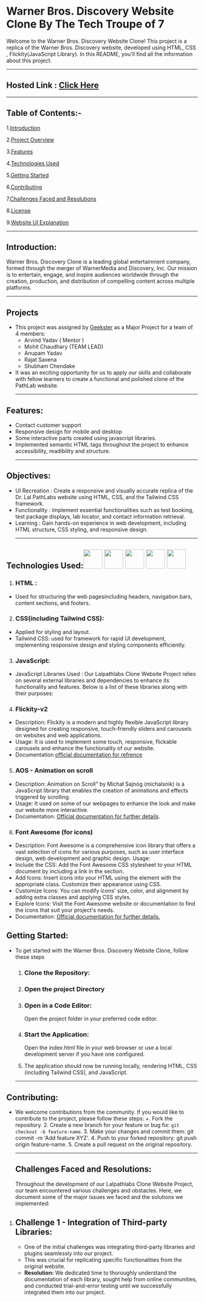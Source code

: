 # Warner Bros. Discovery Website Clone By The Tech Troupe of 7
Welcome to the Warner Bros. Discovery Website Clone! This project is a replica of the Warner Bros. Discovery website, developed using HTML, CSS , Flickity(JavaScript Library). In this README, you'll find all the information about this project.
<hr>

## Hosted Link : [Click Here](https://mohit15-web.github.io/GEEKATHON-team-5-/)

<hr>

## Table of Contents:-

1.[Introduction](#Introduction)

2.[Project Overview](#Project)

3.[Features](#Features)

4.[Technologies Used](#Objectives)

5.[Getting Started](#Technologies)

6.[Contributing](#Contributing)

7.[Challenges Faced and Resolutions](#Challenges)

8.[License](License)

9.[Website UI Explanation]()

<hr>

## Introduction:

Warner Bros. Discovery Clone is a leading global entertainment company, formed through the merger of WarnerMedia and Discovery, Inc. Our mission is to entertain, engage, and inspire audiences worldwide through the creation, production, and distribution of compelling content across multiple platforms.

<hr>

## Projects

* This project was assigned by [Geekster](https://www.geekster.in/home/new-full-stack-web-development-program) as a Major Project for a team of 4 members:
   * Arvind Yadav ( Mentor )
   * Mohit Chaudhary (TEAM LEAD)
   * Anupam Yadav
   * Rajat Saxena
   * Shubham Chendake
* It was an exciting opportunity for us to apply our skills and collaborate with fellow learners to create a functional and polished clone of the PathLab website.
  <hr>

## Features:
* Contact customer support
* Responsive design for mobile and desktop
* Some interactive parts created using javascript libraries.
* Implemented semantic HTML tags throughout the project to enhance accessibility, readibility and structure.
  <hr>
## Objectives:

+ UI Recreation : Create a responsive and visually accurate replica of the Dr. Lal PathLabs website using HTML, CSS, and the Tailwind CSS framework.
+ Functionality : Implement essential functionalities such as test booking, test package displays, lab locator, and contact information retrieval.
+ Learning : Gain hands-on experience in web development, including HTML structure, CSS styling, and responsive design.
  <hr>
## Technologies Used:<img src="https://camo.githubusercontent.com/6acc986e35fc67011f7f64e779ca3d25ce7a6576ab52e39affcb2c1009e38150/68747470733a2f2f696d672e69636f6e73382e636f6d2f636f6c6f722f34382f3030303030302f68746d6c2d352e706e67" width="50"> <img src="https://camo.githubusercontent.com/b7c5b4af80b70dcf1953693734da1236bcdba98ca877e24e59a32443f5ee7a28/68747470733a2f2f696d672e69636f6e73382e636f6d2f636f6c6f722f34382f3030303030302f637373332e706e67" width="50"> <img src="https://camo.githubusercontent.com/50151d86f4f31e2731472851c44acd2f7123b6d1f18e0a2f422d7300a3b19662/68747470733a2f2f696d672e69636f6e73382e636f6d2f636f6c6f722f34382f3030303030302f6a6176617363726970742e706e67" width="50"> <img src="https://camo.githubusercontent.com/2d95dd27edba3f0df43a94f0aee52933060178be03cbb381854692c786387ece/68747470733a2f2f7062732e7477696d672e636f6d2f70726f66696c655f696d616765732f313439313033383836313232343531373633372f732d48314b67574f5f343030783430302e706e67" width="50"> <img src="https://camo.githubusercontent.com/41a4c9512c8c4a7d2dfc609d75bbc9211a00644816075a591a38ff650d231649/68747470733a2f2f7374617469632d30302e69636f6e6475636b2e636f6d2f6173736574732e30302f7461696c77696e642d6373732d69636f6e2d353132783330372d317635366c3865642e706e67" width="50">
1. ### HTML :
  + Used for structuring the web pagesincluding headers, navigation bars, content sections, and footers.
    
2.  ### CSS(including Tailwind CSS):
  + Applied for styling and layout.
  + Tailwind CSS: used for framework for rapid UI development, implementing responsive design and styling components efficiently.
    
3.   ### JavaScript:
  + JavaScript Libraries Used : Our Lalpathlabs Clone Website Project relies on several external libraries and dependencies to enhance its functionality and features. Below is a list of these libraries along with their purposes:
    
4. ### Flickity-v2
  + Description: Flickity is a modern and highly flexible JavaScript library designed for creating responsive, touch-friendly sliders and carousels on websites and web applications.
  + Usage: It is used to implement some touch, responsive, flickable carousels and enhance the functionality of our website.
  + Documentation [official documentation for refrence](https://flickity.metafizzy.co/)
    
5. ### AOS - Animation  on scroll
  + Description: Animation on Scroll" by Michał Sajnóg (michalsnik) is a JavaScript library that enables the creation of animations and effects triggered by scrolling.
  + Usage: It used on some of our webpages to enhance the look and make our website more interactive.
  + Documentation: [Official documentation for further details](https://michalsnik.github.io/aos/).

6. ### Font Awesome (for icons)
  + Description: Font Awesome is a comprehensive icon library that offers a vast selection of icons for various purposes, such as user interface design, web development and graphic design.
  Usage:
  + Include the CSS: Add the Font Awesome CSS stylesheet to your HTML document by including a link in the section.
  + Add Icons: Insert icons into your HTML using the element with the appropriate class. Customize their appearance using CSS.
  + Customize Icons: You can modify icons' size, color, and alignment by adding extra classes and applying CSS styles.
  + Explore Icons: Visit the Font Awesome website or documentation to find the icons that suit your project's needs.
  + Documentation: [Official documentation for further details.](https://fontawesome.com/)

## Getting Started:
+ To get started with the Warner Bros. Discovery Website Clone, follow these steps
  1. ### Clone the Repository:
  2. ### Open the project Directory
  3. ### Open in a Code Editor:
     Open the project folder in your preferred code editor.
  4. ### Start the Application:
     Open the index.html file in your web browser or use a local development server if you have one configured.
     
  6. The application should now be running locally, rendering HTML, CSS (including Tailwind CSS), and JavaScript.
  <hr>
  
## Contributing:
  + We welcome contributions from the community. If you would like to contribute to the project, please follow these steps:
    +. Fork the repository.
    2. Create a new branch for your feature or bug fix: `git checkout -b feature-name`.
    3. Make your changes and commit them: git commit -m 'Add feature XYZ'.
    4. Push to your forked repository: git push origin feature-name.
    5. Create a pull request on the original repository.

    <hr>

    ## Challenges Faced and Resolutions:
    Throughout the development of our Lalpathlabs Clone Website Project, our team encountered various challenges and obstacles. Here, we document some of the major issues we faced and the solutions we implemented:
 1. ## Challenge 1 - Integration of Third-party Libraries:
    + One of the initial challenges was integrating third-party libraries and plugins seamlessly into our project.
    + This was crucial for replicating specific functionalities from the original website.
    + <b>Resolution:</b> We dedicated time to thoroughly understand the documentation of each library, sought help from online communities, and conducted trial-and-error testing until we successfully integrated them into our project.

   

